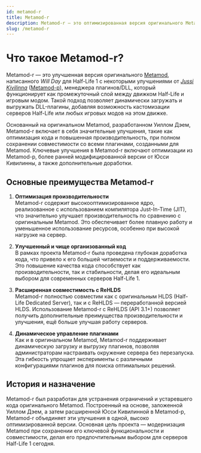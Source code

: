 ```yaml
---
id: metamod-r
title: Metamod-r
description: Metamod-r — это оптимизированная версия оригинального Metamod, улучшающая производительность и совместимость для серверов Half-Life 1.
slug: /metamod-r
---
```


# Что такое Metamod-r?

Metamod-r — это улучшенная версия оригинального [Metamod](http://metamod.org/), написанного _Will Day_ для Half-Life 1 с некоторыми улучшениями от _[Jussi Kivilinna](https://github.com/jkivilin)_ ([Metamod-p](https://github.com/jkivilin/metamod-p)), менеджера плагинов/DLL, который функционирует как промежуточный слой между движком Half-Life и игровым модом. Такой подход позволяет динамически загружать и выгружать DLL-плагины, добавляя возможность кастомизации серверов Half-Life или любых игровых модов на этом движке.

Основанный на оригинальном Metamod, разработанном Уиллом Дэем, Metamod-r включает в себя значительные улучшения, такие как оптимизация кода и повышенная производительность, при полном сохранении совместимости со всеми плагинами, созданными для Metamod. Ключевые улучшения в Metamod-r включают оптимизации из Metamod-p, более ранней модифицированной версии от Юсси Кивилинны, а также дополнительные доработки.

## Основные преимущества Metamod-r

1. **Оптимизация производительности**  
   Metamod-r содержит высокооптимизированное ядро, реализованное с использованием компилятора Just-In-Time (JIT), что значительно улучшает производительность по сравнению с оригинальным Metamod. Это обеспечивает более плавную работу и уменьшенное использование ресурсов, особенно при высокой нагрузке на сервер.

2. **Улучшенный и чище организованный код**  
   В рамках проекта Metamod-r была проведена глубокая доработка кода, что привело к его большей читаемости и поддерживаемости. Это повышение качества кода способствует как производительности, так и стабильности, делая его идеальным выбором для современных серверов Half-Life 1.

3. **Расширенная совместимость с ReHLDS**  
   Metamod-r полностью совместим как с оригинальным HLDS (Half-Life Dedicated Server), так и с ReHLDS — переработанной версией HLDS. Использование Metamod-r с ReHLDS (API 3.1+) позволяет получить дополнительные преимущества производительности и улучшения, ещё больше улучшая работу серверов.

4. **Динамическое управление плагинами**  
   Как и в оригинальном Metamod, Metamod-r поддерживает динамическую загрузку и выгрузку плагинов, позволяя администраторам настраивать окружение сервера без перезапуска. Эта гибкость упрощает эксперименты с различными конфигурациями плагинов для поиска оптимальных решений.

## История и назначение

Metamod-r был разработан для устранения ограничений и устаревшего кода оригинального Metamod. Построенный на основе, заложенной Уиллом Дэем, а затем расширенной Юсси Кивилинной в Metamod-p, Metamod-r объединяет эти улучшения в одной, высоко оптимизированной версии. Основная цель проекта — модернизация Metamod при сохранении его ключевой функциональности и совместимости, делая его предпочтительным выбором для серверов Half-Life 1 сегодня.
